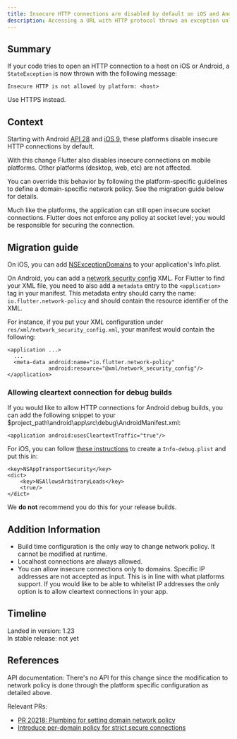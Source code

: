 ```yaml
---
title: Insecure HTTP connections are disabled by default on iOS and Android.
description: Accessing a URL with HTTP protocol throws an exception unless the domain is explicitly allowed by policy.
---
```


## Summary

If your code tries to open an HTTP connection to a host
on iOS or Android, a `StateException` is now thrown with
the following message:

```
Insecure HTTP is not allowed by platform: <host>
```

Use HTTPS instead.

## Context

Starting with Android [API 28][] and [iOS 9][],
these platforms disable insecure HTTP connections by default.

With this change Flutter also disables insecure connections on
mobile platforms. Other platforms (desktop, web, etc)
are not affected.

You can override this behavior by following the
platform-specific guidelines to define a domain-specific
network policy. See the migration guide below for details.

[API 28]: https://developer.android.com/training/articles/security-config#CleartextTrafficPermitted
[iOS 9]: https://developer.apple.com/documentation/bundleresources/information_property_list/nsapptransportsecurity

Much like the platforms, the application can still open
insecure socket connections. Flutter does not enforce
any policy at socket level; you would be
responsible for securing the connection.

## Migration guide

On iOS, you can add [NSExceptionDomains][] to your
application's Info.plist.

On Android, you can add a [network security config][] XML.
For Flutter to find your XML file, you need to also add a
`metadata` entry to the `<application>` tag in your manifest.
This metadata entry should carry the name:
`io.flutter.network-policy` and should contain the
resource identifier of the XML.

For instance, if you put your XML configuration under
`res/xml/network_security_config.xml`,
your manifest would contain the following:

```
<application ...>
  ...
  <meta-data android:name="io.flutter.network-policy"
             android:resource="@xml/network_security_config"/>
</application>
```

### Allowing cleartext connection for debug builds

If you would like to allow HTTP connections for Android debug
builds, you can add the following snippet to your $project_path\android\app\src\debug\AndroidManifest.xml:

```
<application android:usesCleartextTraffic="true"/>
```

For iOS, you can follow [these instructions](https://flutter.dev/docs/development/add-to-app/ios/project-setup#local-network-privacy-permissions) to create a `Info-debug.plist` and put this in:

```
<key>NSAppTransportSecurity</key>
<dict>
    <key>NSAllowsArbitraryLoads</key>
    <true/>
</dict>
```

We **do not** recommend you do this for your release builds.

## Addition Information

* Build time configuration is the only way to change
  network policy. It cannot be modified at runtime.
* Localhost connections are always allowed.
* You can allow insecure connections only to domains.
  Specific IP addresses are not accepted as input.
  This is in line with what platforms support. If you would
  like to be able to whitelist IP addresses the only option
  is to allow cleartext connections in your app.


[network security config]: https://developer.android.com/training/articles/security-config#CleartextTrafficPermitted
[NSExceptionDomains]: https://developer.apple.com/documentation/bundleresources/information_property_list/nsapptransportsecurity/nsexceptiondomains

## Timeline

Landed in version: 1.23<br>
In stable release: not yet

## References

API documentation: There's no API for this change since
the modification to network policy is done through the
platform specific configuration as detailed above.

Relevant PRs:

* [PR 20218: Plumbing for setting domain network policy][]
* [Introduce per-domain policy for strict secure connections][]

[PR 20218: Plumbing for setting domain network policy]: {{site.github}}/flutter/engine/pull/20218
[Introduce per-domain policy for strict secure connections]: {{site.github}}/dart-lang/sdk/commit/d878cfbf20375befa09f9bf85f0ba2b87b319427
